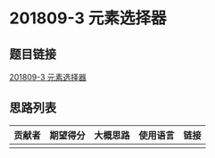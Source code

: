 # 201809-3 元素选择器

## 题目链接

[201809-3 元素选择器](http://118.190.20.162/view.page?gpid=T77)

## 思路列表

| 贡献者 | 期望得分 | 大概思路 | 使用语言 | 链接 |
| :-: | :-: | :-: | :-: | :-: | 
|  |  |  |  |  |
